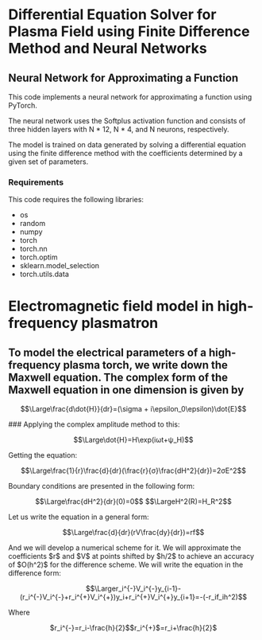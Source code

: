 # Differential Equation Solver for Plasma Field using Finite Difference Method and Neural Networks
## Neural Network for Approximating a Function
This code implements a neural network for approximating a function using PyTorch.

The neural network uses the Softplus activation function and consists of three hidden layers with N * 12, N * 4, and N neurons, respectively.

The model is trained on data generated by solving a differential equation using the finite difference method with the coefficients determined by a given set of parameters.

### Requirements
This code requires the following libraries:

- os
- random
- numpy
- torch
- torch.nn
- torch.optim
- sklearn.model_selection
- torch.utils.data

# Electromagnetic field model in high-frequency plasmatron
## To model the electrical parameters of a high-frequency plasma torch, we write down the Maxwell equation. The complex form of the Maxwell equation in one dimension is given by
<p style="text-align: center;">
$$\Large\frac{d\dot{H}}{dr}=(\sigma + i\epsilon_0\epsilon)\dot{E}$$
</p>
### Applying the complex amplitude method to this:
<p style="text-align: center;">
$$\Large\dot{H}=H\exp(iωt+ψ_H)$$
</p>
Getting the equation:
<p style="text-align: center;">
$$\Large\frac{1}{r}\frac{d}{dr}(\frac{r}{σ}\frac{dH^2}{dr})=2σE^2$$
</p>
Boundary conditions are presented in the following form:
<p style="text-align: center;">
$$\Large\frac{dH^2}{dr}(0)=0$$
$$\LargeH^2(R)=H_R^2$$
</p>
Let us write the equation in a general form:
<p style="text-align: center;">
$$\Large\frac{d}{dr}(rV\frac{dy}{dr})=rf$$
</p>
And we will develop a numerical scheme for it. We will approximate the coefficients $r$ and $V$ at points shifted by $h/2$ to achieve an accuracy of $O(h^2)$ for the difference scheme. We will write the equation in the difference form:
<p style="text-align: center;">
$$\Larger_i^{-}V_i^{-}y_{i-1}-(r_i^{-}V_i^{-}+r_i^{+}V_i^{+})y_i+r_i^{+}V_i^{+}y_{i+1}=-(-r_if_ih^2)$$
</p>
Where
<p style="text-align: center;">
$r_i^{-}=r_i-\frac{h}{2}$$r_i^{+}$=r_i+\frac{h}{2}$
</p>
